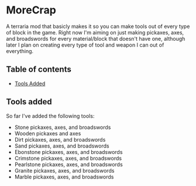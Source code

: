 # MoreCrap
A terraria mod that basicly makes it so you can make tools out of every type of block in the game.
Right now I'm aiming on just making pickaxes, axes, and broadswords for every material/block that doesn't have one, although later I plan on creating every type of tool and weapon I can out of everything.

## Table of contents
* [Tools Added](#tools-added)

## Tools added
So far I've added the following tools:
* Stone pickaxes, axes, and broadswords
* Wooden pickaxes and axes
* Dirt pickaxes, axes, and broadswords
* Sand pickaxes, axes, and broadswords
* Ebonstone pickaxes, axes, and broadswords
* Crimstone pickaxes, axes, and broadswords
* Pearlstone pickaxes, axes, and broadswords
* Granite pickaxes, axes, and broadswords
* Marble pickaxes, axes, and broadswords
